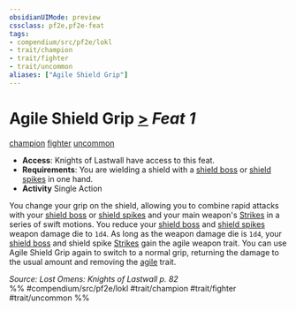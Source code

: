 ```yaml
---
obsidianUIMode: preview
cssclass: pf2e,pf2e-feat
tags:
- compendium/src/pf2e/lokl
- trait/champion
- trait/fighter
- trait/uncommon
aliases: ["Agile Shield Grip"]
---
```

# Agile Shield Grip  [>](../../rules/core-rulebook/chapter-9-playing-the-game.md#Actions "Single Action") *Feat 1*  
[champion](../../rules/traits/champion.md)  [fighter](../../rules/traits/fighter.md)  [uncommon](../../rules/traits/uncommon.md)  

- **Access**: Knights of Lastwall have access to this feat.
- **Requirements**: You are wielding a shield with a [shield boss](../equipment/items/shield-boss.md) or [shield spikes](../equipment/items/shield-spikes.md) in one hand.
- **Activity** Single Action

You change your grip on the shield, allowing you to combine rapid attacks with your [shield boss](../equipment/items/shield-boss.md) or [shield spikes](../equipment/items/shield-spikes.md) and your main weapon's [Strikes](../../rules/actions/strike.md) in a series of swift motions. You reduce your [shield boss](../equipment/items/shield-boss.md) and [shield spikes](../equipment/items/shield-spikes.md) weapon damage die to `1d4`. As long as the weapon damage die is `1d4`, your [shield boss](../equipment/items/shield-boss.md) and shield spike [Strikes](../../rules/actions/strike.md) gain the agile weapon trait. You can use Agile Shield Grip again to switch to a normal grip, returning the damage to the usual amount and removing the [agile](../../rules/traits/agile.md) trait.

*Source: Lost Omens: Knights of Lastwall p. 82*  
%% #compendium/src/pf2e/lokl #trait/champion #trait/fighter #trait/uncommon %%